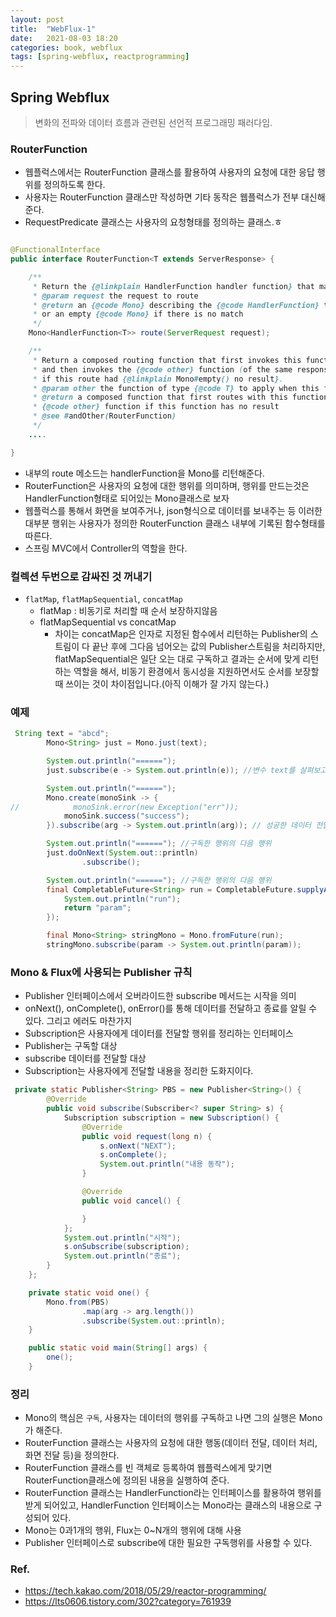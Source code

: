 ```yaml
---
layout: post
title:  "WebFlux-1"
date:   2021-08-03 18:20
categories: book, webflux
tags: [spring-webflux, reactprogramming]
---
```


## Spring Webflux
> 변화의 전파와 데이터 흐름과 관련된 선언적 프로그래밍 패러다임.

### RouterFunction
- 웹플럭스에서는 RouterFunction 클래스를 활용하여 사용자의 요청에 대한 응답 행위를 정의하도록 한다.
- 사용자는 RouterFunction 클래스만 작성하면 기타 동작은 웹플럭스가 전부 대신해준다.
- RequestPredicate 클래스는 사용자의 요청형태를 정의하는 클래스.ㅎ

```java

@FunctionalInterface
public interface RouterFunction<T extends ServerResponse> {

	/**
	 * Return the {@linkplain HandlerFunction handler function} that matches the given request.
	 * @param request the request to route
	 * @return an {@code Mono} describing the {@code HandlerFunction} that matches this request,
	 * or an empty {@code Mono} if there is no match
	 */
	Mono<HandlerFunction<T>> route(ServerRequest request);

	/**
	 * Return a composed routing function that first invokes this function,
	 * and then invokes the {@code other} function (of the same response type {@code T})
	 * if this route had {@linkplain Mono#empty() no result}.
	 * @param other the function of type {@code T} to apply when this function has no result
	 * @return a composed function that first routes with this function and then the
	 * {@code other} function if this function has no result
	 * @see #andOther(RouterFunction)
	 */
	....

}

```

- 내부의 route 메소드는 handlerFunction을  Mono를 리턴해준다.
- RouterFunction은 사용자의 요청에 대한 행위를 의미하며, 행위를 만드는것은 HandlerFunction형태로 되어있는 Mono클래스로 보자
- 웹플럭스를 통해서 화면을 보여주거나, json형식으로 데이터를 보내주는 등 이러한 대부분 행위는 사용자가 정의한 RouterFunction 클래스 내부에 기록된 함수형태를 따른다.
- 스프링 MVC에서 Controller의 역할을 한다.

### 컬렉션 두번으로 감싸진 것 꺼내기
- `flatMap`, `flatMapSequential`, `concatMap`
    - flatMap : 비동기로 처리할 때 순서 보장하지않음 
    - flatMapSequential vs concatMap
        - 차이는 concatMap은 인자로 지정된 함수에서 리턴하는 Publisher의 스트림이 다 끝난 후에 그다음 넘어오는 값의 Publisher스트림을 처리하지만, flatMapSequential은 일단 오는 대로 구독하고 결과는 순서에 맞게 리턴하는 역할을 해서, 비동기 환경에서 동시성을 지원하면서도 순서를 보장할 때 쓰이는 것이 차이점입니다.(아직 이해가 잘 가지 않는다.)

### 예제
```java
 String text = "abcd";
        Mono<String> just = Mono.just(text);

        System.out.println("======");
        just.subscribe(e -> System.out.println(e)); //변수 text를 살펴보고, 그에대한 콜백행위는 아래의 출력

        System.out.println("======");
        Mono.create(monoSink -> {
//            monoSink.error(new Exception("err"));
            monoSink.success("success");
        }).subscribe(arg -> System.out.println(arg)); // 성공한 데이터 전달

        System.out.println("======"); //구독한 행위의 다음 행위
        just.doOnNext(System.out::println)
                .subscribe();

        System.out.println("======"); //구독한 행위의 다음 행위
        final CompletableFuture<String> run = CompletableFuture.supplyAsync(() -> {
            System.out.println("run");
            return "param";
        });

        final Mono<String> stringMono = Mono.fromFuture(run);
        stringMono.subscribe(param -> System.out.println(param));

```


### Mono & Flux에 사용되는 Publisher 규칙
- Publisher 인터페이스에서 오버라이드한 subscribe 메서드는 시작을 의미
- onNext(), onComplete(), onError()를 통해 데이터를 전달하고 종료를 알릴 수 있다. 그리고 에러도 마찬가지
- Subscription은 사용자에게 데이터를 전달할 행위를 정리하는 인터페이스
- Publisher는 구독할 대상
- subscribe 데이터를 전달할 대상
- Subscription는 사용자에게 전달할 내용을 정리한 도화지이다.

```java
 private static Publisher<String> PBS = new Publisher<String>() {
        @Override
        public void subscribe(Subscriber<? super String> s) {
            Subscription subscription = new Subscription() {
                @Override
                public void request(long n) {
                    s.onNext("NEXT");
                    s.onComplete();
                    System.out.println("내용 동작");
                }

                @Override
                public void cancel() {

                }
            };
            System.out.println("시작");
            s.onSubscribe(subscription);
            System.out.println("종료");
        }
    };

    private static void one() {
        Mono.from(PBS)
                .map(arg -> arg.length())
                .subscribe(System.out::println);
    }

    public static void main(String[] args) {
        one();
    }
```



### 정리
- Mono의 핵심은 `구독`, 사용자는 데이터의 행위를 구독하고 나면 그의 실행은 Mono가 해준다.
- RouterFunction 클래스는 사용자의 요청에 대한 행동(데이터 전달, 데이터 처리, 화면 전달 등)을 정의한다.
- RouterFunction 클래스를 빈 객체로 등록하여 웹플럭스에게 맞기면 RouterFunction클래스에 정의된 내용을 실행하여 준다.
- RouterFunction 클래스는 HandlerFunction라는 인터페이스를 활용하여 행위를 받게 되어있고, HandlerFunction 인터페이스는 Mono라는 클래스의 내용으로 구성되어 있다.
- Mono는 0과1개의 행위, Flux는 0~N개의 행위에 대해 사용
- Publisher 인터페이스로 subscribe에 대한 필요한 구독행위를 사용할 수 있다.

 

### Ref.
* <https://tech.kakao.com/2018/05/29/reactor-programming/>
* <https://lts0606.tistory.com/302?category=761939>
